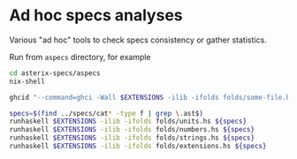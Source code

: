 # Ad hoc specs analyses

Various "ad hoc" tools to check specs consistency or gather statistics.

Run from `aspecs` directory, for example

```bash
cd asterix-specs/aspecs
nix-shell

ghcid "--command=ghci -Wall $EXTENSIONS -ilib -ifolds folds/some-file.hs"

specs=$(find ../specs/cat* -type f | grep \.ast$)
runhaskell $EXTENSIONS -ilib -ifolds folds/units.hs ${specs}
runhaskell $EXTENSIONS -ilib -ifolds folds/numbers.hs ${specs}
runhaskell $EXTENSIONS -ilib -ifolds folds/strings.hs ${specs}
runhaskell $EXTENSIONS -ilib -ifolds folds/extensions.hs ${specs}
```
